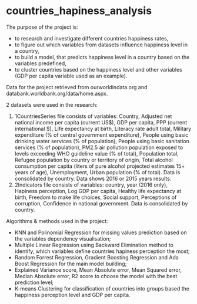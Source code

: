 # countries_hapiness_analysis

The purpose of the project is:
-	to research and investigate different countries happiness rates, 
-	to figure out which variables from datasets influence happiness level in a country, 
-	to build a model, that predicts happiness level in a country based on the variables predefined,
-	to cluster countries based on the happiness level and other variables (GDP per capita variable used as an example).

Data for the project retrieved from ourworldindata.org and databank.worldbank.org/data/home.aspx.

2 datasets were used in the research:
1) 1CountriesSeries file consists of variables: Country, Adjusted net national income per capita (current US$), GDP per capita,  PPP (current international $), Life expectancy at birth, Literacy rate adult total, Military expenditure (% of central government expenditure), People using basic drinking water services (% of population), People using basic sanitation services (% of population), PM2.5 air pollution population exposed to levels exceeding WHO guideline value (% of total), Population total, Refugee population by country or territory of origin, Total alcohol consumption per capita (liters of pure alcohol projected estimates 15+ years of age), Unemployment, Urban population (% of total). Data is consolidated by country. Data shows 2016 or 2015 years results. 
2) 2Indicators file consists of variables: country, year (2016 only), Hapiness perception, Log GDP per capita, Healthy life expectancy at birth, Freedom to make life choices, Social support, Perceptions of corruption, Confidence in national government. Data is consolidated by country.

Algorithms & methods used in the project:
- KNN and Polinomial Regression for missing values prediction based on the variables dependency visualisation;
- Multiple Linear Regression using Backward Elimination method to identify, which variables define countries hapiness perception the most;
- Random Forrest Regression, Gradient Boosting Regression and Ada Boost Regression for the main model building;
- Explained Variance score, Mean Absolute error, Mean Squared error, Median Absolute error, R2 score to choose the model with the best prediction level; 
- K-means Clustering for classification of countries into groups based the happiness perception level and GDP per capita.
